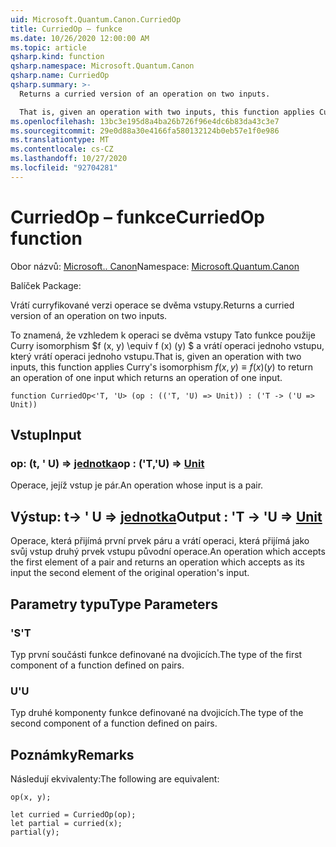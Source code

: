 ```yaml
---
uid: Microsoft.Quantum.Canon.CurriedOp
title: CurriedOp – funkce
ms.date: 10/26/2020 12:00:00 AM
ms.topic: article
qsharp.kind: function
qsharp.namespace: Microsoft.Quantum.Canon
qsharp.name: CurriedOp
qsharp.summary: >-
  Returns a curried version of an operation on two inputs.

  That is, given an operation with two inputs, this function applies Curry's isomorphism $f(x, y) \equiv f(x)(y)$ to return an operation of one input which returns an operation of one input.
ms.openlocfilehash: 13bc3e195d8a4ba26b726f96e4dc6b83da43c3e7
ms.sourcegitcommit: 29e0d88a30e4166fa580132124b0eb57e1f0e986
ms.translationtype: MT
ms.contentlocale: cs-CZ
ms.lasthandoff: 10/27/2020
ms.locfileid: "92704281"
---
```

# <a name="curriedop-function"></a><span data-ttu-id="ab49f-102">CurriedOp – funkce</span><span class="sxs-lookup"><span data-stu-id="ab49f-102">CurriedOp function</span></span>

<span data-ttu-id="ab49f-103">Obor názvů: [Microsoft.. Canon](xref:Microsoft.Quantum.Canon)</span><span class="sxs-lookup"><span data-stu-id="ab49f-103">Namespace: [Microsoft.Quantum.Canon](xref:Microsoft.Quantum.Canon)</span></span>

<span data-ttu-id="ab49f-104">Balíček [](https://nuget.org/packages/)</span><span class="sxs-lookup"><span data-stu-id="ab49f-104">Package: [](https://nuget.org/packages/)</span></span>


<span data-ttu-id="ab49f-105">Vrátí curryfikované verzi operace se dvěma vstupy.</span><span class="sxs-lookup"><span data-stu-id="ab49f-105">Returns a curried version of an operation on two inputs.</span></span>

<span data-ttu-id="ab49f-106">To znamená, že vzhledem k operaci se dvěma vstupy Tato funkce použije Curry isomorphism $f (x, y) \equiv f (x) (y) $ a vrátí operaci jednoho vstupu, který vrátí operaci jednoho vstupu.</span><span class="sxs-lookup"><span data-stu-id="ab49f-106">That is, given an operation with two inputs, this function applies Curry's isomorphism $f(x, y) \equiv f(x)(y)$ to return an operation of one input which returns an operation of one input.</span></span>

```qsharp
function CurriedOp<'T, 'U> (op : (('T, 'U) => Unit)) : ('T -> ('U => Unit))
```


## <a name="input"></a><span data-ttu-id="ab49f-107">Vstup</span><span class="sxs-lookup"><span data-stu-id="ab49f-107">Input</span></span>

### <a name="op--tu--unit"></a><span data-ttu-id="ab49f-108">op: (t, ' U) => [jednotka](xref:microsoft.quantum.lang-ref.unit)</span><span class="sxs-lookup"><span data-stu-id="ab49f-108">op : ('T,'U) => [Unit](xref:microsoft.quantum.lang-ref.unit)</span></span> 

<span data-ttu-id="ab49f-109">Operace, jejíž vstup je pár.</span><span class="sxs-lookup"><span data-stu-id="ab49f-109">An operation whose input is a pair.</span></span>



## <a name="output--t---u--unit"></a><span data-ttu-id="ab49f-110">Výstup: t-> ' U => [jednotka](xref:microsoft.quantum.lang-ref.unit)</span><span class="sxs-lookup"><span data-stu-id="ab49f-110">Output : 'T -> 'U => [Unit](xref:microsoft.quantum.lang-ref.unit)</span></span> 

<span data-ttu-id="ab49f-111">Operace, která přijímá první prvek páru a vrátí operaci, která přijímá jako svůj vstup druhý prvek vstupu původní operace.</span><span class="sxs-lookup"><span data-stu-id="ab49f-111">An operation which accepts the first element of a pair and returns an operation which accepts as its input the second element of the original operation's input.</span></span>

## <a name="type-parameters"></a><span data-ttu-id="ab49f-112">Parametry typu</span><span class="sxs-lookup"><span data-stu-id="ab49f-112">Type Parameters</span></span>

### <a name="t"></a><span data-ttu-id="ab49f-113">'S</span><span class="sxs-lookup"><span data-stu-id="ab49f-113">'T</span></span>

<span data-ttu-id="ab49f-114">Typ první součásti funkce definované na dvojicích.</span><span class="sxs-lookup"><span data-stu-id="ab49f-114">The type of the first component of a function defined on pairs.</span></span>
### <a name="u"></a><span data-ttu-id="ab49f-115">U</span><span class="sxs-lookup"><span data-stu-id="ab49f-115">'U</span></span>

<span data-ttu-id="ab49f-116">Typ druhé komponenty funkce definované na dvojicích.</span><span class="sxs-lookup"><span data-stu-id="ab49f-116">The type of the second component of a function defined on pairs.</span></span>

## <a name="remarks"></a><span data-ttu-id="ab49f-117">Poznámky</span><span class="sxs-lookup"><span data-stu-id="ab49f-117">Remarks</span></span>

<span data-ttu-id="ab49f-118">Následují ekvivalenty:</span><span class="sxs-lookup"><span data-stu-id="ab49f-118">The following are equivalent:</span></span>

```qsharp
op(x, y);

let curried = CurriedOp(op);
let partial = curried(x);
partial(y);
```